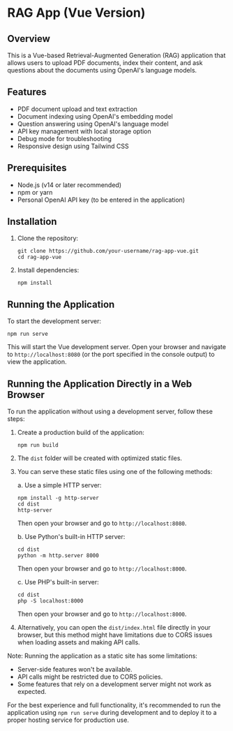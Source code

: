 # RAG App (Vue Version)

## Overview

This is a Vue-based Retrieval-Augmented Generation (RAG) application that allows users to upload PDF documents, index their content, and ask questions about the documents using OpenAI's language models.

## Features

- PDF document upload and text extraction
- Document indexing using OpenAI's embedding model
- Question answering using OpenAI's language model
- API key management with local storage option
- Debug mode for troubleshooting
- Responsive design using Tailwind CSS

## Prerequisites

- Node.js (v14 or later recommended)
- npm or yarn
- Personal OpenAI API key (to be entered in the application)

## Installation

1. Clone the repository:
   ```
   git clone https://github.com/your-username/rag-app-vue.git
   cd rag-app-vue
   ```

2. Install dependencies:
   ```
   npm install
   ```

## Running the Application

To start the development server:
   ```
   npm run serve
   ```

This will start the Vue development server. Open your browser and navigate to `http://localhost:8080` (or the port specified in the console output) to view the application.

## Running the Application Directly in a Web Browser

To run the application without using a development server, follow these steps:

1. Create a production build of the application:
   ```
   npm run build
   ```

2. The `dist` folder will be created with optimized static files.

3. You can serve these static files using one of the following methods:

   a. Use a simple HTTP server:
      ```
      npm install -g http-server
      cd dist
      http-server
      ```
      Then open your browser and go to `http://localhost:8080`.

   b. Use Python's built-in HTTP server:
      ```
      cd dist
      python -m http.server 8000
      ```
      Then open your browser and go to `http://localhost:8000`.

   c. Use PHP's built-in server:
      ```
      cd dist
      php -S localhost:8000
      ```
      Then open your browser and go to `http://localhost:8000`.

4. Alternatively, you can open the `dist/index.html` file directly in your browser, but this method might have limitations due to CORS issues when loading assets and making API calls.

Note: Running the application as a static site has some limitations:
- Server-side features won't be available.
- API calls might be restricted due to CORS policies.
- Some features that rely on a development server might not work as expected.

For the best experience and full functionality, it's recommended to run the application using `npm run serve` during development and to deploy it to a proper hosting service for production use.
